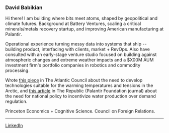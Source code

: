 ### David Babikian

Hi there! I am building where bits meet atoms, shaped by geopolitical and climate futures. Background at Battery Ventures, scaling a critical minerals/metals recovery startup, and improving American manufacturing at Palantir.

Operational experience turning messy data into systems that ship -- building product, interfacing with clients, market + RevOps.
Also have consulted with an early-stage venture studio focused on building against atmospheric changes and extreme weather impacts and a $X00M AUM investment firm's portfolio companies in robotics and commodity processing.

Wrote [this piece](https://www.atlanticcouncil.org/blogs/new-atlanticist/nato-needs-a-strategy-to-address-russias-arctic-expansion/) in The Atlantic Council about the need to develop technologies suitable for the warming temperatures and tensions in the Arctic, and [this article](https://therepublicjournal.com/web-exclusives/fixing-americas-dry-bottleneck/) in The Republic (Palantir Foundation journal) about the need for national policy to incentivize water production over demand regulation.

Princeton Economics + Cognitive Science. Council on Foreign Relations.

---------
[LinkedIn](https://www.linkedin.com/in/david-babikian-247b47123/)
